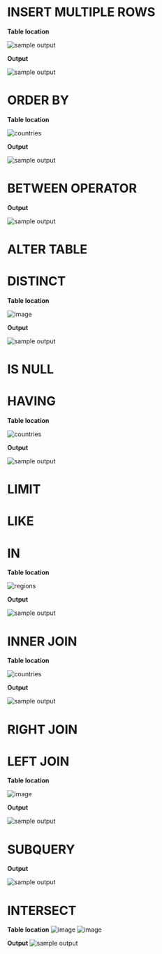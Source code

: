# INSERT MULTIPLE ROWS
**Table location**

![sample output](https://user-images.githubusercontent.com/72040803/101919329-63b15080-3c05-11eb-8d27-d79ea019ec68.png)


**Output**

![sample output](https://user-images.githubusercontent.com/72040803/101919904-171a4500-3c06-11eb-83ad-a9cecd1bed81.png)



# ORDER BY
**Table location**

![countries](https://user-images.githubusercontent.com/72040803/101891178-a6aafe00-3bdc-11eb-88ce-92a509dda972.PNG)

**Output**

![sample output](https://user-images.githubusercontent.com/72040803/101884193-4499cb00-3bd3-11eb-99a4-07ef1fe1128b.png)


# BETWEEN OPERATOR
**Output**

![sample output](https://user-images.githubusercontent.com/72040803/101884226-511e2380-3bd3-11eb-877b-7250ae85ac85.png)


# ALTER TABLE


# DISTINCT
**Table location**

![image](https://user-images.githubusercontent.com/72040803/101896332-ceea2b00-3be3-11eb-91bd-3c418ab32cc4.png)

**Output**

![sample output](https://user-images.githubusercontent.com/72040803/101896451-fe993300-3be3-11eb-88e5-8ce3c46e8a36.png)

# IS NULL

# HAVING
**Table location**

![countries](https://user-images.githubusercontent.com/72040803/101891178-a6aafe00-3bdc-11eb-88ce-92a509dda972.PNG)

**Output**

![sample output](https://user-images.githubusercontent.com/72040803/101897710-eb876280-3be5-11eb-827a-3a0d878d080f.png)



# LIMIT

# LIKE 

# IN
**Table location**

![regions](https://user-images.githubusercontent.com/72040803/101897207-263ccb00-3be5-11eb-9f8f-28c5399bd802.PNG)

**Output**

![sample output](https://user-images.githubusercontent.com/72040803/101897302-4c626b00-3be5-11eb-9e1b-1432474f11bd.png)

# INNER JOIN 
**Table location**

![countries](https://user-images.githubusercontent.com/72040803/101891178-a6aafe00-3bdc-11eb-88ce-92a509dda972.PNG)

**Output**

![sample output](https://user-images.githubusercontent.com/72040803/101891026-782d2300-3bdc-11eb-8c69-a86f0a36fc43.PNG)


# RIGHT JOIN

# LEFT JOIN
**Table location**

![image](https://user-images.githubusercontent.com/72040803/101928466-93198a80-3c10-11eb-9c57-00bc48b6e92c.png)

**Output**

![sample output](https://user-images.githubusercontent.com/72040803/101928247-4d5cc200-3c10-11eb-98cb-8c3bcf52294d.png)



# SUBQUERY
**Output**

![sample output](https://user-images.githubusercontent.com/72040803/101914287-14682180-3bff-11eb-8cdb-4e540356d965.png)

# INTERSECT 
**Table location**
![image](https://user-images.githubusercontent.com/72040803/101924809-11bff900-3c0c-11eb-9bfa-a5972f50c59c.png)
![image](https://user-images.githubusercontent.com/72040803/101924740-fbb23880-3c0b-11eb-9255-47b876adf8f6.png)



**Output**
![sample output](https://user-images.githubusercontent.com/72040803/101924390-94948400-3c0b-11eb-9257-0bc04b985a01.png)




